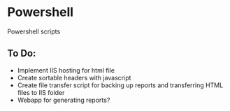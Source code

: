 # Powershell
Powershell scripts


## To Do:
- Implement IIS hosting for html file
- Create sortable headers with javascript
- Create file transfer script for backing up reports and transferring HTML files to IIS folder
- Webapp for generating reports?
